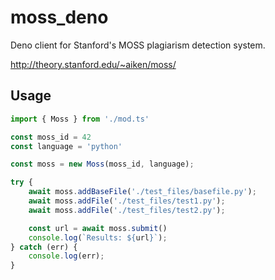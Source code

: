 # moss_deno



Deno client for Stanford's MOSS plagiarism detection system.

http://theory.stanford.edu/~aiken/moss/



## Usage

``` typescript
import { Moss } from './mod.ts'

const moss_id = 42
const language = 'python'

const moss = new Moss(moss_id, language);

try {
    await moss.addBaseFile('./test_files/basefile.py');
    await moss.addFile('./test_files/test1.py');
    await moss.addFile('./test_files/test2.py');

    const url = await moss.submit()
    console.log(`Results: ${url}`);
} catch (err) {
    console.log(err);
}
```